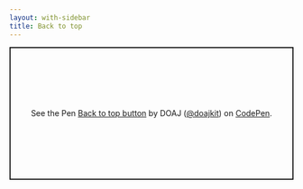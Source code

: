 ```yaml
---
layout: with-sidebar
title: Back to top
---
```


<p class="codepen" data-height="236" data-theme-id="dark" data-default-tab="result" data-user="doajkit" data-slug-hash="rNWwpGX" style="height: 236px; box-sizing: border-box; display: flex; align-items: center; justify-content: center; border: 2px solid; margin: 1em 0; padding: 1em;" data-pen-title="Back to top button">
  <span>See the Pen <a href="https://codepen.io/doajkit/pen/rNWwpGX">
  Back to top button</a> by DOAJ (<a href="https://codepen.io/doajkit">@doajkit</a>)
  on <a href="https://codepen.io">CodePen</a>.</span>
</p>
<script async src="https://cpwebassets.codepen.io/assets/embed/ei.js"></script>
